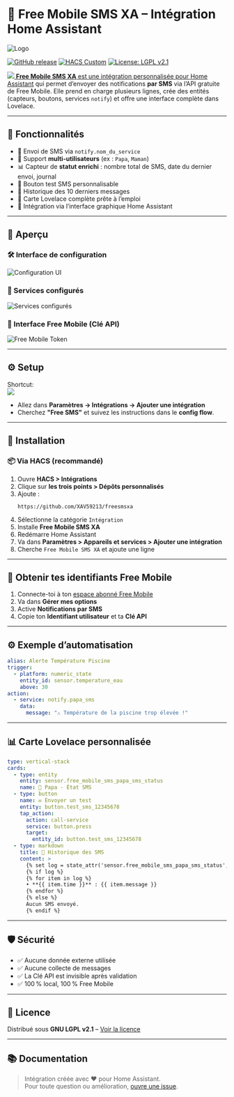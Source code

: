 # 📨 Free Mobile SMS XA – Intégration Home Assistant

![Logo](./images/logo.png)

[![GitHub release](https://img.shields.io/github/v/release/XAV59213/freesmsxa)](https://github.com/XAV59213/freesmsxa/releases)
[![HACS Custom](https://img.shields.io/badge/HACS-Custom-orange.svg?logo=home-assistant)](https://hacs.xyz/)
[![License: LGPL v2.1](https://img.shields.io/badge/License-LGPL%20v2.1-blue.svg)](./LICENSE)

<a href="https://www.buymeacoffee.com/xav59213"> <img src="https://img.buymeacoffee.com/button-api/?text=xav59213&emoji=&slug=xav59213&button_colour=5F7FFF&font_colour=ffffff&font_family=Cookie&outline_colour=000000&coffee_colour=FFDD00" /> 
**Free Mobile SMS XA** est une intégration personnalisée pour [Home Assistant](https://www.home-assistant.io/) qui permet d’envoyer des notifications **par SMS** via l’API gratuite de Free Mobile. Elle prend en charge plusieurs lignes, crée des entités (capteurs, boutons, services `notify`) et offre une interface complète dans Lovelace.

---

## 🔧 Fonctionnalités

- 🔔 Envoi de SMS via `notify.nom_du_service`
- 👥 Support **multi-utilisateurs** (ex : `Papa`, `Maman`)
- 📊 Capteur de **statut enrichi** : nombre total de SMS, date du dernier envoi, journal
- 🔘 Bouton test SMS personnalisable
- 🧾 Historique des 10 derniers messages
- 🎨 Carte Lovelace complète prête à l’emploi
- 🧩 Intégration via l’interface graphique Home Assistant

---

## 📸 Aperçu

### 🛠 Interface de configuration

![Configuration UI](./images/Capture%20d’écran%20du%202025-05-02%2011-11-45.png)

### 🧩 Services configurés

![Services configurés](./images/Capture%20d’écran%20du%202025-05-02%2011-12-06.png)

### 🔑 Interface Free Mobile (Clé API)

![Free Mobile Token](./images/token.png)

---

## ⚙️ Setup

Shortcut:  
[![](https://my.home-assistant.io/badges/config_flow_start.svg)](https://my.home-assistant.io/redirect/config_flow_start/?domain=freesmsxa)  

- Allez dans **Paramètres -> Intégrations -> Ajouter une intégration**  
- Cherchez **"Free SMS"** et suivez les instructions dans le **config flow**.  

---

## 🧰 Installation

### 📦 Via HACS (recommandé)

1. Ouvre **HACS > Intégrations**
2. Clique sur **les trois points > Dépôts personnalisés**
3. Ajoute :  
   ```
   https://github.com/XAV59213/freesmsxa
   ```
4. Sélectionne la catégorie `Intégration`
5. Installe **Free Mobile SMS XA**
6. Redémarre Home Assistant
7. Va dans **Paramètres > Appareils et services > Ajouter une intégration**
8. Cherche `Free Mobile SMS XA` et ajoute une ligne

---

## 🔐 Obtenir tes identifiants Free Mobile

1. Connecte-toi à ton [espace abonné Free Mobile](https://mobile.free.fr/moncompte)
2. Va dans **Gérer mes options**
3. Active **Notifications par SMS**
4. Copie ton **Identifiant utilisateur** et ta **Clé API**

---

## ⚙️ Exemple d’automatisation

```yaml
alias: Alerte Température Piscine
trigger:
  - platform: numeric_state
    entity_id: sensor.temperature_eau
    above: 30
action:
  - service: notify.papa_sms
    data:
      message: "⚠️ Température de la piscine trop élevée !"
```

---

## 📊 Carte Lovelace personnalisée

```yaml
type: vertical-stack
cards:
  - type: entity
    entity: sensor.free_mobile_sms_papa_sms_status
    name: 📲 Papa - État SMS
  - type: button
    name: ✉️ Envoyer un test
    entity: button.test_sms_12345678
    tap_action:
      action: call-service
      service: button.press
      target:
        entity_id: button.test_sms_12345678
  - type: markdown
    title: 📝 Historique des SMS
    content: >
      {% set log = state_attr('sensor.free_mobile_sms_papa_sms_status', 'sms_log') %}
      {% if log %}
      {% for item in log %}
      • **{{ item.time }}** : {{ item.message }}
      {% endfor %}
      {% else %}
      Aucun SMS envoyé.
      {% endif %}
```

---

## 🛡️ Sécurité

- ✅ Aucune donnée externe utilisée
- ✅ Aucune collecte de messages
- ✅ La Clé API est invisible après validation
- ✅ 100 % local, 100 % Free Mobile

---

## 🧾 Licence

Distribué sous **GNU LGPL v2.1** – [Voir la licence](./LICENSE)

---

## 📚 Documentation

> Intégration créée avec ❤️ pour Home Assistant.  
> Pour toute question ou amélioration, [ouvre une issue](https://github.com/XAV59213/freesmsxa/issues).
